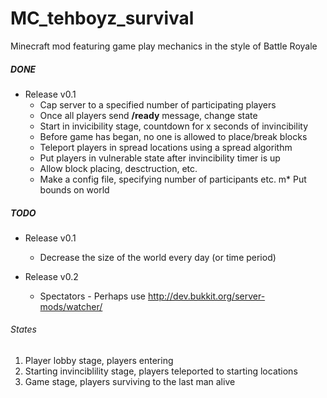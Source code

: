 MC_tehboyz_survival
===================

Minecraft mod featuring game play mechanics in the style of Battle Royale

##### DONE

* Release v0.1
	* Cap server to a specified number of participating players
	* Once all players send **/ready** message, change state
	* Start in invicibility stage, countdown for x seconds of invincibility
	* Before game has began, no one is allowed to place/break blocks
	* Teleport players in spread locations using a spread algorithm
	* Put players in vulnerable state after invincibility timer is up
	* Allow block placing, desctruction, etc.
	* Make a config file, specifying number of participants etc.
	m* Put bounds on world

##### TODO

* Release v0.1
	* Decrease the size of the world every day (or time period)
	
* Release v0.2
	* Spectators - Perhaps use http://dev.bukkit.org/server-mods/watcher/

###### States
1. Player lobby stage, players entering
2. Starting invinciblility stage, players teleported to starting locations
3. Game stage, players surviving to the last man alive

